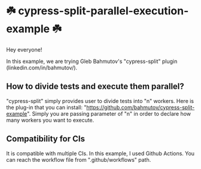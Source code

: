 # :shamrock: cypress-split-parallel-execution-example :shamrock:

Hey everyone!

In this example, we are trying Gleb Bahmutov's "cypress-split" plugin (linkedin.com/in/bahmutov/).

## How to divide tests and execute them parallel?
"cypress-split" simply provides user to divide tests into "n" workers. Here is the plug-in that you can install: "https://github.com/bahmutov/cypress-split-example". Simply you are passing parameter of "n" in order to declare how many workers you want to execute.

## Compatibility for CIs

It is compatible with multiple CIs. In this example, I used Github Actions. You can reach the workflow file from ".github/workflows" path.

